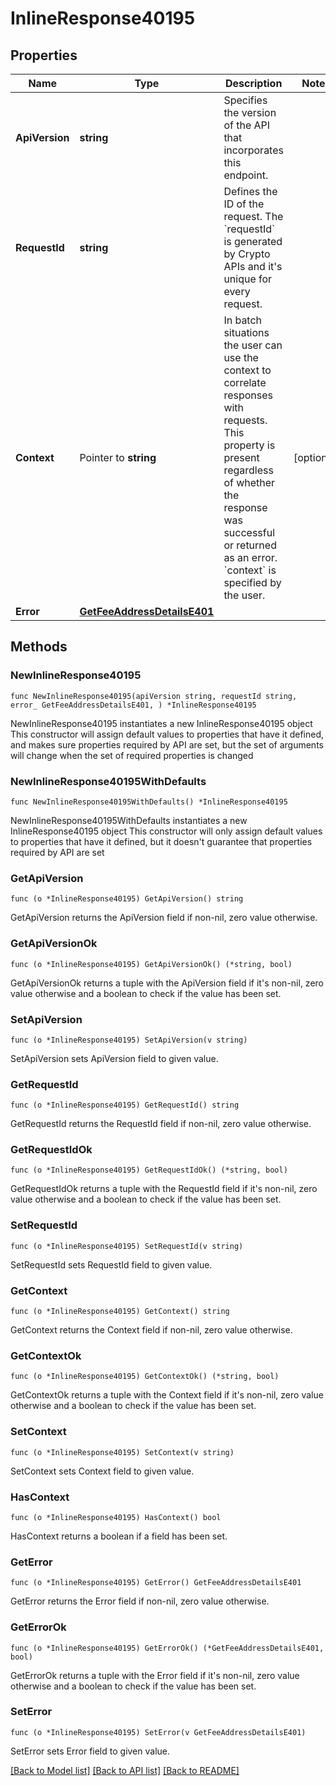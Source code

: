 # InlineResponse40195

## Properties

Name | Type | Description | Notes
------------ | ------------- | ------------- | -------------
**ApiVersion** | **string** | Specifies the version of the API that incorporates this endpoint. | 
**RequestId** | **string** | Defines the ID of the request. The &#x60;requestId&#x60; is generated by Crypto APIs and it&#39;s unique for every request. | 
**Context** | Pointer to **string** | In batch situations the user can use the context to correlate responses with requests. This property is present regardless of whether the response was successful or returned as an error. &#x60;context&#x60; is specified by the user. | [optional] 
**Error** | [**GetFeeAddressDetailsE401**](GetFeeAddressDetailsE401.md) |  | 

## Methods

### NewInlineResponse40195

`func NewInlineResponse40195(apiVersion string, requestId string, error_ GetFeeAddressDetailsE401, ) *InlineResponse40195`

NewInlineResponse40195 instantiates a new InlineResponse40195 object
This constructor will assign default values to properties that have it defined,
and makes sure properties required by API are set, but the set of arguments
will change when the set of required properties is changed

### NewInlineResponse40195WithDefaults

`func NewInlineResponse40195WithDefaults() *InlineResponse40195`

NewInlineResponse40195WithDefaults instantiates a new InlineResponse40195 object
This constructor will only assign default values to properties that have it defined,
but it doesn't guarantee that properties required by API are set

### GetApiVersion

`func (o *InlineResponse40195) GetApiVersion() string`

GetApiVersion returns the ApiVersion field if non-nil, zero value otherwise.

### GetApiVersionOk

`func (o *InlineResponse40195) GetApiVersionOk() (*string, bool)`

GetApiVersionOk returns a tuple with the ApiVersion field if it's non-nil, zero value otherwise
and a boolean to check if the value has been set.

### SetApiVersion

`func (o *InlineResponse40195) SetApiVersion(v string)`

SetApiVersion sets ApiVersion field to given value.


### GetRequestId

`func (o *InlineResponse40195) GetRequestId() string`

GetRequestId returns the RequestId field if non-nil, zero value otherwise.

### GetRequestIdOk

`func (o *InlineResponse40195) GetRequestIdOk() (*string, bool)`

GetRequestIdOk returns a tuple with the RequestId field if it's non-nil, zero value otherwise
and a boolean to check if the value has been set.

### SetRequestId

`func (o *InlineResponse40195) SetRequestId(v string)`

SetRequestId sets RequestId field to given value.


### GetContext

`func (o *InlineResponse40195) GetContext() string`

GetContext returns the Context field if non-nil, zero value otherwise.

### GetContextOk

`func (o *InlineResponse40195) GetContextOk() (*string, bool)`

GetContextOk returns a tuple with the Context field if it's non-nil, zero value otherwise
and a boolean to check if the value has been set.

### SetContext

`func (o *InlineResponse40195) SetContext(v string)`

SetContext sets Context field to given value.

### HasContext

`func (o *InlineResponse40195) HasContext() bool`

HasContext returns a boolean if a field has been set.

### GetError

`func (o *InlineResponse40195) GetError() GetFeeAddressDetailsE401`

GetError returns the Error field if non-nil, zero value otherwise.

### GetErrorOk

`func (o *InlineResponse40195) GetErrorOk() (*GetFeeAddressDetailsE401, bool)`

GetErrorOk returns a tuple with the Error field if it's non-nil, zero value otherwise
and a boolean to check if the value has been set.

### SetError

`func (o *InlineResponse40195) SetError(v GetFeeAddressDetailsE401)`

SetError sets Error field to given value.



[[Back to Model list]](../README.md#documentation-for-models) [[Back to API list]](../README.md#documentation-for-api-endpoints) [[Back to README]](../README.md)


